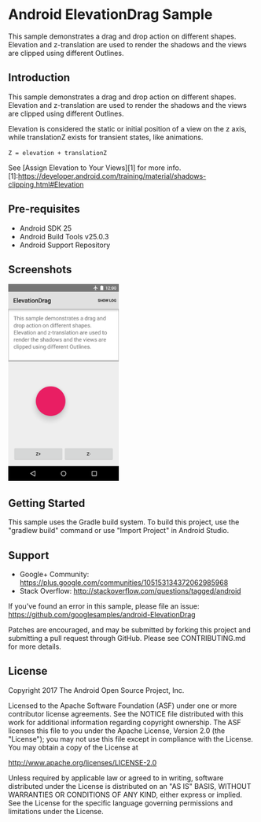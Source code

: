 
Android ElevationDrag Sample
===================================

This sample demonstrates a drag and drop action on different shapes. Elevation and
z-translation are used to render the shadows and the views are clipped using different
Outlines.

Introduction
------------

This sample demonstrates a drag and drop action on different shapes. Elevation and
z-translation are used to render the shadows and the views are clipped using different
Outlines.

Elevation is considered the static or initial position of a view on the z axis, while
translationZ exists for transient states, like animations.

`Z = elevation + translationZ`

See [Assign Elevation to Your Views][1] for more info.
[1]:https://developer.android.com/training/material/shadows-clipping.html#Elevation

Pre-requisites
--------------

- Android SDK 25
- Android Build Tools v25.0.3
- Android Support Repository

Screenshots
-------------

<img src="screenshots/1-main.png" height="400" alt="Screenshot"/> 

Getting Started
---------------

This sample uses the Gradle build system. To build this project, use the
"gradlew build" command or use "Import Project" in Android Studio.

Support
-------

- Google+ Community: https://plus.google.com/communities/105153134372062985968
- Stack Overflow: http://stackoverflow.com/questions/tagged/android

If you've found an error in this sample, please file an issue:
https://github.com/googlesamples/android-ElevationDrag

Patches are encouraged, and may be submitted by forking this project and
submitting a pull request through GitHub. Please see CONTRIBUTING.md for more details.

License
-------

Copyright 2017 The Android Open Source Project, Inc.

Licensed to the Apache Software Foundation (ASF) under one or more contributor
license agreements.  See the NOTICE file distributed with this work for
additional information regarding copyright ownership.  The ASF licenses this
file to you under the Apache License, Version 2.0 (the "License"); you may not
use this file except in compliance with the License.  You may obtain a copy of
the License at

http://www.apache.org/licenses/LICENSE-2.0

Unless required by applicable law or agreed to in writing, software
distributed under the License is distributed on an "AS IS" BASIS, WITHOUT
WARRANTIES OR CONDITIONS OF ANY KIND, either express or implied.  See the
License for the specific language governing permissions and limitations under
the License.
